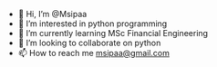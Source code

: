 - 👋 Hi, I’m @Msipaa
- 👀 I’m interested in python programming
- 🌱 I’m currently learning MSc Financial Engineering
- 💞️ I’m looking to collaborate on python
- 📫 How to reach me msipaa@gmail.com

<!---
Msipaa/Msipaa is a ✨ special ✨ repository because its `README.md` (this file) appears on your GitHub profile.
You can click the Preview link to take a look at your changes.
--->
